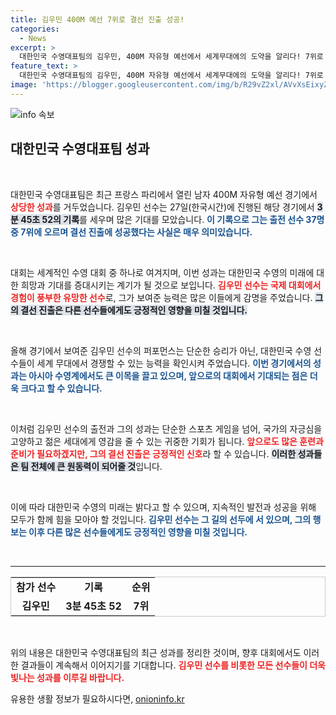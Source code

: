 ```yaml
---
title: 김우민 400M 예선 7위로 결선 진출 성공!
categories:
  - News
excerpt: >
  대한민국 수영대표팀의 김우민, 400M 자유형 예선에서 세계무대에의 도약을 알리다! 7위로 결선 진출에 성공한 그의 역영에 많은 이목이 집중되고 있다.
feature_text: >
  대한민국 수영대표팀의 김우민, 400M 자유형 예선에서 세계무대에의 도약을 알리다! 7위로 결선 진출에 성공한 그의 역영에 많은 이목이 집중되고 있다.
image: 'https://blogger.googleusercontent.com/img/b/R29vZ2xl/AVvXsEixyZcFfHzMRdzZMjFBmAUKJYCLCGyLL1o632UiGVXcaFdKo_bkvkuCioo0uUKlGfBVcT3P84aROyZIXSBEx3Aw5nCQ3pTgDom1WDC4m8eifvWiAmWEEVb4x6G_l8C0QH225ldMjyaFvpxGEBGNO37VmDTDMHGhJPq73UglMfDca1-0aw/s1600/blogspot.png'
---
```


<p><img src="https://blogger.googleusercontent.com/img/b/R29vZ2xl/AVvXsEixyZcFfHzMRdzZMjFBmAUKJYCLCGyLL1o632UiGVXcaFdKo_bkvkuCioo0uUKlGfBVcT3P84aROyZIXSBEx3Aw5nCQ3pTgDom1WDC4m8eifvWiAmWEEVb4x6G_l8C0QH225ldMjyaFvpxGEBGNO37VmDTDMHGhJPq73UglMfDca1-0aw/s1600/blogspot.png" alt="info 속보" /></p>

<h2 data-ke-size="size26">대한민국 수영대표팀 성과</h2>

<p data-ke-size="size16">&nbsp;</p>

<p>대한민국 수영대표팀은 최근 프랑스 파리에서 열린 남자 400M 자유형 예선 경기에서 <b><span style="color: #ee2323;">상당한 성과</span></b>를 거두었습니다. 김우민 선수는 27일(한국시간)에 진행된 해당 경기에서 <b><span style="background-color: #21538527;">3분 45초 52의 기록</span></b>를 세우며 많은 기대를 모았습니다. <b><span style="color: #1a5490;">이 기록으로 그는 출전 선수 37명 중 7위에 오르며 결선 진출에 성공했다는 사실은 매우 의미있습니다.</span></b> </p>

<p data-ke-size="size16">&nbsp;</p>

<p>대회는 세계적인 수영 대회 중 하나로 여겨지며, 이번 성과는 대한민국 수영의 미래에 대한 희망과 기대를 증대시키는 계기가 될 것으로 보입니다. <b><span style="color: #ee2323;">김우민 선수는 국제 대회에서 경험이 풍부한 유망한 선수</span></b>로, 그가 보여준 능력은 많은 이들에게 감명을 주었습니다. <b><span style="background-color: #21538527;">그의 결선 진출은 다른 선수들에게도 긍정적인 영향을 미칠 것입니다.</span></b></p>

<p data-ke-size="size16">&nbsp;</p>

<p>올해 경기에서 보여준 김우민 선수의 퍼포먼스는 단순한 승리가 아닌, 대한민국 수영 선수들이 세계 무대에서 경쟁할 수 있는 능력을 확인시켜 주었습니다. <b><span style="color: #1a5490;">이번 경기에서의 성과는 아시아 수영계에서도 큰 이목을 끌고 있으며, 앞으로의 대회에서 기대되는 점은 더욱 크다고 할 수 있습니다.</span></b></p>

<p data-ke-size="size16">&nbsp;</p>

<p>이처럼 김우민 선수의 출전과 그의 성과는 단순한 스포츠 게임을 넘어, 국가의 자긍심을 고양하고 젊은 세대에게 영감을 줄 수 있는 귀중한 기회가 됩니다. <b><span style="color: #ee2323;">앞으로도 많은 훈련과 준비가 필요하겠지만, 그의 결선 진출은 긍정적인 신호</span></b>라 할 수 있습니다. <b><span style="background-color: #21538527;">이러한 성과들은 팀 전체에 큰 원동력이 되어줄 것</span></b>입니다. </p>

<p data-ke-size="size16">&nbsp;</p>

<p>이에 따라 대한민국 수영의 미래는 밝다고 할 수 있으며, 지속적인 발전과 성공을 위해 모두가 함께 힘을 모아야 할 것입니다. <b><span style="color: #1a5490;">김우민 선수는 그 길의 선두에 서 있으며, 그의 행보는 이후 다른 많은 선수들에게도 긍정적인 영향을 미칠 것입니다.</span></b> </p>

<p data-ke-size="size16">&nbsp;</p>

<hr>

<table style="width: 100%; border-collapse: collapse; border: 1px solid #ccc;">
    <tr>
        <td style="text-align: center; height: 17px;"><b>참가 선수</b></td>
        <td style="text-align: center; height: 17px;"><b>기록</b></td>
        <td style="text-align: center; height: 17px;"><b>순위</b></td>
    </tr>
    <tr>
        <td style="text-align: center; height: 17px;"><b>김우민</b></td>
        <td style="text-align: center; height: 17px;"><b>3분 45초 52</b></td>
        <td style="text-align: center; height: 17px;"><b>7위</b></td>
    </tr>
</table>

<p data-ke-size="size16">&nbsp;</p> 

<p>위의 내용은 대한민국 수영대표팀의 최근 성과를 정리한 것이며, 향후 대회에서도 이러한 결과들이 계속해서 이어지기를 기대합니다. <b><span style="color: #ee2323;">김우민 선수를 비롯한 모든 선수들이 더욱 빛나는 성과를 이루길 바랍니다.</span></b></p>
유용한 생활 정보가 필요하시다면, <a href="https://onioninfo.kr" rel="dofollow">onioninfo.kr</a>


